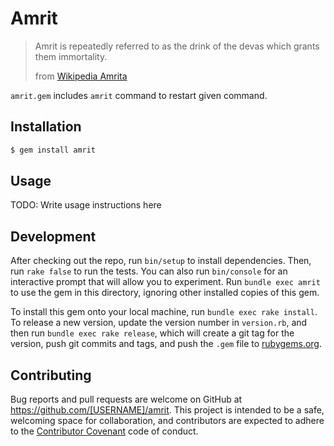 # Amrit

> Amrit is repeatedly referred to as the drink of the devas which grants them immortality.
>
> from [Wikipedia Amrita](https://en.wikipedia.org/wiki/Amrita#Hinduism)

`amrit.gem` includes `amrit` command to restart given command.

## Installation

```sh
$ gem install amrit
```

## Usage

TODO: Write usage instructions here

## Development

After checking out the repo, run `bin/setup` to install dependencies. Then, run `rake false` to run the tests. You can also run `bin/console` for an interactive prompt that will allow you to experiment. Run `bundle exec amrit` to use the gem in this directory, ignoring other installed copies of this gem.

To install this gem onto your local machine, run `bundle exec rake install`. To release a new version, update the version number in `version.rb`, and then run `bundle exec rake release`, which will create a git tag for the version, push git commits and tags, and push the `.gem` file to [rubygems.org](https://rubygems.org).

## Contributing

Bug reports and pull requests are welcome on GitHub at https://github.com/[USERNAME]/amrit. This project is intended to be a safe, welcoming space for collaboration, and contributors are expected to adhere to the [Contributor Covenant](contributor-covenant.org) code of conduct.

